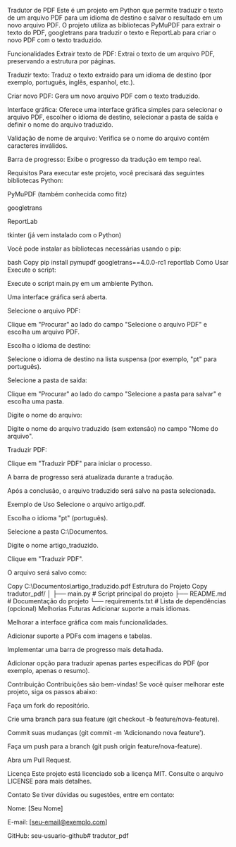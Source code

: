 Tradutor de PDF
Este é um projeto em Python que permite traduzir o texto de um arquivo PDF para um idioma de destino e salvar o resultado em um novo arquivo PDF. O projeto utiliza as bibliotecas PyMuPDF para extrair o texto do PDF, googletrans para traduzir o texto e ReportLab para criar o novo PDF com o texto traduzido.

Funcionalidades
Extrair texto de PDF: Extrai o texto de um arquivo PDF, preservando a estrutura por páginas.

Traduzir texto: Traduz o texto extraído para um idioma de destino (por exemplo, português, inglês, espanhol, etc.).

Criar novo PDF: Gera um novo arquivo PDF com o texto traduzido.

Interface gráfica: Oferece uma interface gráfica simples para selecionar o arquivo PDF, escolher o idioma de destino, selecionar a pasta de saída e definir o nome do arquivo traduzido.

Validação de nome de arquivo: Verifica se o nome do arquivo contém caracteres inválidos.

Barra de progresso: Exibe o progresso da tradução em tempo real.

Requisitos
Para executar este projeto, você precisará das seguintes bibliotecas Python:

PyMuPDF (também conhecida como fitz)

googletrans

ReportLab

tkinter (já vem instalado com o Python)

Você pode instalar as bibliotecas necessárias usando o pip:

bash
Copy
pip install pymupdf googletrans==4.0.0-rc1 reportlab
Como Usar
Execute o script:

Execute o script main.py em um ambiente Python.

Uma interface gráfica será aberta.

Selecione o arquivo PDF:

Clique em "Procurar" ao lado do campo "Selecione o arquivo PDF" e escolha um arquivo PDF.

Escolha o idioma de destino:

Selecione o idioma de destino na lista suspensa (por exemplo, "pt" para português).

Selecione a pasta de saída:

Clique em "Procurar" ao lado do campo "Selecione a pasta para salvar" e escolha uma pasta.

Digite o nome do arquivo:

Digite o nome do arquivo traduzido (sem extensão) no campo "Nome do arquivo".

Traduzir PDF:

Clique em "Traduzir PDF" para iniciar o processo.

A barra de progresso será atualizada durante a tradução.

Após a conclusão, o arquivo traduzido será salvo na pasta selecionada.

Exemplo de Uso
Selecione o arquivo artigo.pdf.

Escolha o idioma "pt" (português).

Selecione a pasta C:\Documentos.

Digite o nome artigo_traduzido.

Clique em "Traduzir PDF".

O arquivo será salvo como:

Copy
C:\Documentos\artigo_traduzido.pdf
Estrutura do Projeto
Copy
tradutor_pdf/
│
├── main.py                # Script principal do projeto
├── README.md              # Documentação do projeto
└── requirements.txt       # Lista de dependências (opcional)
Melhorias Futuras
Adicionar suporte a mais idiomas.

Melhorar a interface gráfica com mais funcionalidades.

Adicionar suporte a PDFs com imagens e tabelas.

Implementar uma barra de progresso mais detalhada.

Adicionar opção para traduzir apenas partes específicas do PDF (por exemplo, apenas o resumo).

Contribuição
Contribuições são bem-vindas! Se você quiser melhorar este projeto, siga os passos abaixo:

Faça um fork do repositório.

Crie uma branch para sua feature (git checkout -b feature/nova-feature).

Commit suas mudanças (git commit -m 'Adicionando nova feature').

Faça um push para a branch (git push origin feature/nova-feature).

Abra um Pull Request.

Licença
Este projeto está licenciado sob a licença MIT. Consulte o arquivo LICENSE para mais detalhes.

Contato
Se tiver dúvidas ou sugestões, entre em contato:

Nome: [Seu Nome]

E-mail: [seu-email@exemplo.com]

GitHub: seu-usuario-github# tradutor_pdf
